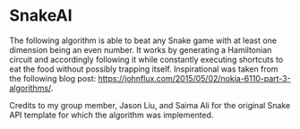# SnakeAI
The following algorithm is able to beat any Snake game with at least one dimension being an even number.  It works by generating a Hamiltonian circuit and accordingly following it while constantly executing shortcuts to eat the food without possibly trapping itself.  Inspirational was taken from the following blog post: https://johnflux.com/2015/05/02/nokia-6110-part-3-algorithms/.

Credits to my group member, Jason Liu, and Saima Ali for the original Snake API template for which the algorithm was implemented.
